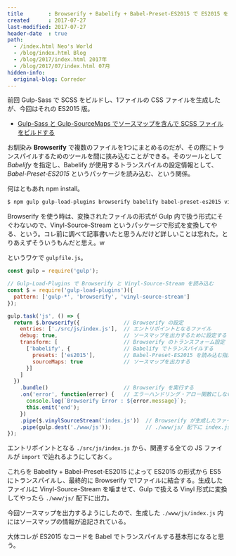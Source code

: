 ```yaml
---
title        : Browserify + Babelify + Babel-Preset-ES2015 で ES2015 をトランスパイルして1つのファイルに結合する
created      : 2017-07-27
last-modified: 2017-07-27
header-date  : true
path:
  - /index.html Neo's World
  - /blog/index.html Blog
  - /blog/2017/index.html 2017年
  - /blog/2017/07/index.html 07月
hidden-info:
  original-blog: Corredor
---
```


前回 Gulp-Sass で SCSS をビルドし、1ファイルの CSS ファイルを生成したが、今回はそれの ES2015 版。

- [Gulp-Sass と Gulp-SourceMaps でソースマップを含んで SCSS ファイルをビルドする](/blog/2017/07/26-03.html)

お馴染み __Browserify__ で複数のファイルを1つにまとめるのだが、その際にトランスパイルするためのツールを間に挟み込むことができる。そのツールとして _Babelify_ を指定し、Babelify が使用するトランスパイルの設定情報として、_Babel-Preset-ES2015_ というパッケージを読み込む、という関係。

何はともあれ npm install。

```bash
$ npm gulp gulp-load-plugins browserify babelify babel-preset-es2015 vinyl-source-stream
```

Browserify を使う時は、変換されたファイルの形式が Gulp 内で扱う形式にそぐわないので、Vinyl-Source-Stream というパッケージで形式を変換してやる、という。コレ前に調べて記事書いたと思うんだけど詳しいことは忘れた。とりあえずそういうもんだと思え。w

というワケで `gulpfile.js`。

```javascript
const gulp = require('gulp');

// Gulp-Load-Plugins で Browserify と Vinyl-Source-Stream を読み込む
const $ = require('gulp-load-plugins')({
  pattern: ['gulp-*', 'browserify', 'vinyl-source-stream']
});

gulp.task('js', () => {
  return $.browserify({              // Browserify の設定
    entries: ['./src/js/index.js'],  // エントリポイントとなるファイル
    debug: true,                     // ソースマップを出力するために設定する
    transform: [                     // Browserify のトランスフォーム設定
      ['babelify', {                 // Babelify でトランスパイルする
        presets: ['es2015'],         // Babel-Preset-ES2015 を読み込む指定
        sourceMaps: true             // ソースマップを出力する
      }]
    ]
  })
    .bundle()                        // Browserify を実行する
    .on('error', function(error) {   // エラーハンドリング・アロー関数にしないこと
      console.log(`Browserify Error : ${error.message}`);
      this.emit('end');
    })
    .pipe($.vinylSourceStream('index.js'))  // Browserify が生成したファイルを Vinyl 形式に変換する
    .pipe(gulp.dest('./www/js'));           // ./www/js/ 配下に index.js を出力する
});
```

エントリポイントとなる `./src/js/index.js` から、関連する全ての JS ファイルが `import` で辿れるようにしておく。

これらを Babelify + Babel-Preset-ES2015 によって ES2015 の形式から ES5 にトランスパイルし、最終的に Browserify で1ファイルに結合する。生成したファイルに Vinyl-Source-Stream を噛ませて、Gulp で扱える Vinyl 形式に変換してやったら `./www/js/` 配下に出力。

今回ソースマップを出力するようにしたので、生成した `./www/js/index.js` 内にはソースマップの情報が追記されている。

大体コレが ES2015 なコードを Babel でトランスパイルする基本形になると思う。
